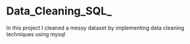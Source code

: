 # Data_Cleaning_SQL_
In this project I cleaned a messy dataset by implementing data cleaning techniques using mysql

